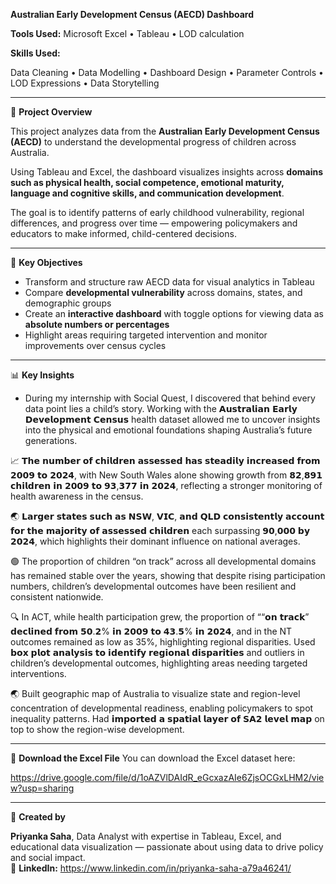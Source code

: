 **Australian Early Development Census (AECD) Dashboard**

**Tools Used:**
Microsoft Excel • Tableau • LOD calculation

**Skills Used:** 

Data Cleaning • Data Modelling • Dashboard Design • Parameter Controls • LOD Expressions • Data Storytelling  

---

📖 **Project Overview**

This project analyzes data from the **Australian Early Development Census (AECD)** to understand the developmental progress of children across Australia.  

Using Tableau and Excel, the dashboard visualizes insights across **domains such as physical health, social competence, emotional maturity, language and cognitive skills, and communication development**.  

The goal is to identify patterns of early childhood vulnerability, regional differences, and progress over time — empowering policymakers and educators to make informed, child-centered decisions.

---

🎯 **Key Objectives**
- Transform and structure raw AECD data for visual analytics in Tableau  
- Compare **developmental vulnerability** across domains, states, and demographic groups  
- Create an **interactive dashboard** with toggle options for viewing data as **absolute numbers or percentages**  
- Highlight areas requiring targeted intervention and monitor improvements over census cycles  

---

📊 **Key Insights**
- During my internship with Social Quest, I discovered that behind every data point lies a child’s story. Working with the 𝗔𝘂𝘀𝘁𝗿𝗮𝗹𝗶𝗮𝗻 𝗘𝗮𝗿𝗹𝘆 𝗗𝗲𝘃𝗲𝗹𝗼𝗽𝗺𝗲𝗻𝘁 𝗖𝗲𝗻𝘀𝘂𝘀 health dataset allowed me to uncover insights into the physical and emotional foundations shaping Australia’s future generations.

📈 𝗧𝗵𝗲 𝗻𝘂𝗺𝗯𝗲𝗿 𝗼𝗳 𝗰𝗵𝗶𝗹𝗱𝗿𝗲𝗻 𝗮𝘀𝘀𝗲𝘀𝘀𝗲𝗱 𝗵𝗮𝘀 𝘀𝘁𝗲𝗮𝗱𝗶𝗹𝘆 𝗶𝗻𝗰𝗿𝗲𝗮𝘀𝗲𝗱 𝗳𝗿𝗼𝗺 𝟮𝟬𝟬𝟵 𝘁𝗼 𝟮𝟬𝟮𝟰, with New South Wales alone showing growth from 𝟴𝟮,𝟴𝟵𝟭 𝗰𝗵𝗶𝗹𝗱𝗿𝗲𝗻 𝗶𝗻 𝟮𝟬𝟬𝟵 𝘁𝗼 𝟵𝟯,𝟯𝟳𝟳 𝗶𝗻 𝟮𝟬𝟮𝟰, reflecting a stronger monitoring of health awareness in the census.

🌏 𝗟𝗮𝗿𝗴𝗲𝗿 𝘀𝘁𝗮𝘁𝗲𝘀 𝘀𝘂𝗰𝗵 𝗮𝘀 𝗡𝗦𝗪, 𝗩𝗜𝗖, 𝗮𝗻𝗱 𝗤𝗟𝗗 𝗰𝗼𝗻𝘀𝗶𝘀𝘁𝗲𝗻𝘁𝗹𝘆 𝗮𝗰𝗰𝗼𝘂𝗻𝘁 𝗳𝗼𝗿 𝘁𝗵𝗲 𝗺𝗮𝗷𝗼𝗿𝗶𝘁𝘆 𝗼𝗳 𝗮𝘀𝘀𝗲𝘀𝘀𝗲𝗱 𝗰𝗵𝗶𝗹𝗱𝗿𝗲𝗻 each surpassing 𝟵𝟬,𝟬𝟬𝟬 𝗯𝘆 𝟮𝟬𝟮𝟰, which highlights their dominant influence on national averages.

🟢 The proportion of children “on track” across all developmental domains has remained stable over the years, showing that despite rising participation numbers, children’s developmental outcomes have been resilient and consistent nationwide.

🔍 In ACT, while health participation grew, the proportion of ““𝗼𝗻 𝘁𝗿𝗮𝗰𝗸” 𝗱𝗲𝗰𝗹𝗶𝗻𝗲𝗱 𝗳𝗿𝗼𝗺 𝟱𝟬.𝟮% 𝗶𝗻 𝟮𝟬𝟬𝟵 𝘁𝗼 𝟰𝟯.𝟱% 𝗶𝗻 𝟮𝟬𝟮𝟰, and in the NT outcomes remained as low as 35%, highlighting regional disparities. Used 𝗯𝗼𝘅 𝗽𝗹𝗼𝘁 𝗮𝗻𝗮𝗹𝘆𝘀𝗶𝘀 𝘁𝗼 𝗶𝗱𝗲𝗻𝘁𝗶𝗳𝘆 𝗿𝗲𝗴𝗶𝗼𝗻𝗮𝗹 𝗱𝗶𝘀𝗽𝗮𝗿𝗶𝘁𝗶𝗲𝘀 and outliers in children’s developmental outcomes, highlighting areas needing targeted interventions.

🌏 Built geographic map of Australia to visualize state and region-level concentration of developmental readiness, enabling policymakers to spot inequality patterns. Had 𝗶𝗺𝗽𝗼𝗿𝘁𝗲𝗱 𝗮 𝘀𝗽𝗮𝘁𝗶𝗮𝗹 𝗹𝗮𝘆𝗲𝗿 𝗼𝗳 𝗦𝗔𝟮 𝗹𝗲𝘃𝗲𝗹 𝗺𝗮𝗽 on top to show the region-wise development.

---


📂 **Download the Excel File**
You can download the Excel dataset here:  

https://drive.google.com/file/d/1oAZVlDAIdR_eGcxazAIe6ZjsOCGxLHM2/view?usp=sharing

---

💬 **Created by**
 
 **Priyanka Saha**, Data Analyst with expertise in Tableau, Excel, and educational data visualization — passionate about using data to drive policy and social impact.  
📧 **LinkedIn:** https://www.linkedin.com/in/priyanka-saha-a79a46241/
